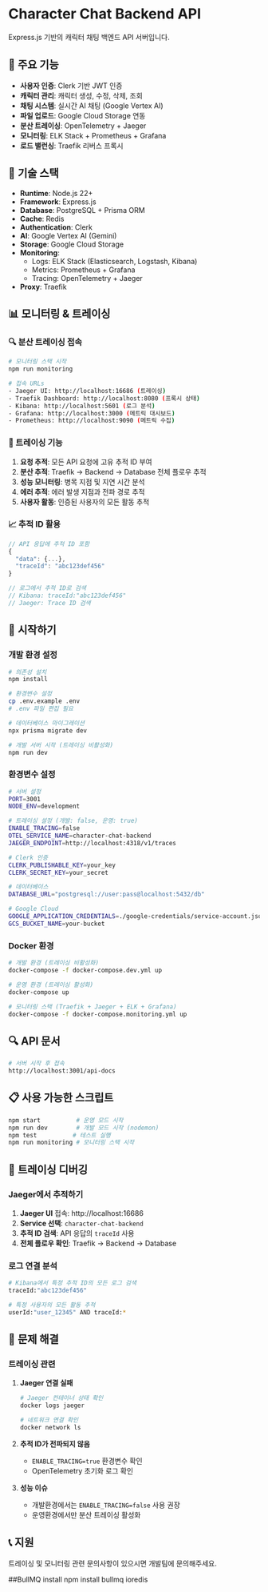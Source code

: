 # Character Chat Backend API

Express.js 기반의 캐릭터 채팅 백엔드 API 서버입니다.

## 🚀 주요 기능

- **사용자 인증**: Clerk 기반 JWT 인증
- **캐릭터 관리**: 캐릭터 생성, 수정, 삭제, 조회
- **채팅 시스템**: 실시간 AI 채팅 (Google Vertex AI)
- **파일 업로드**: Google Cloud Storage 연동
- **분산 트레이싱**: OpenTelemetry + Jaeger 
- **모니터링**: ELK Stack + Prometheus + Grafana
- **로드 밸런싱**: Traefik 리버스 프록시

## 🔧 기술 스택

- **Runtime**: Node.js 22+
- **Framework**: Express.js
- **Database**: PostgreSQL + Prisma ORM
- **Cache**: Redis
- **Authentication**: Clerk
- **AI**: Google Vertex AI (Gemini)
- **Storage**: Google Cloud Storage
- **Monitoring**: 
  - Logs: ELK Stack (Elasticsearch, Logstash, Kibana)
  - Metrics: Prometheus + Grafana
  - Tracing: OpenTelemetry + Jaeger
- **Proxy**: Traefik

## 📊 모니터링 & 트레이싱

### 🔍 분산 트레이싱 접속

```bash
# 모니터링 스택 시작
npm run monitoring

# 접속 URLs
- Jaeger UI: http://localhost:16686 (트레이싱)
- Traefik Dashboard: http://localhost:8080 (프록시 상태)
- Kibana: http://localhost:5601 (로그 분석)
- Grafana: http://localhost:3000 (메트릭 대시보드)
- Prometheus: http://localhost:9090 (메트릭 수집)
```

### 🎯 트레이싱 기능

1. **요청 추적**: 모든 API 요청에 고유 추적 ID 부여
2. **분산 추적**: Traefik → Backend → Database 전체 플로우 추적
3. **성능 모니터링**: 병목 지점 및 지연 시간 분석
4. **에러 추적**: 에러 발생 지점과 전파 경로 추적
5. **사용자 활동**: 인증된 사용자의 모든 활동 추적

### 📈 추적 ID 활용

```javascript
// API 응답에 추적 ID 포함
{
  "data": {...},
  "traceId": "abc123def456"
}

// 로그에서 추적 ID로 검색
// Kibana: traceId:"abc123def456"
// Jaeger: Trace ID 검색
```

## 🚀 시작하기

### 개발 환경 설정

```bash
# 의존성 설치
npm install

# 환경변수 설정
cp .env.example .env
# .env 파일 편집 필요

# 데이터베이스 마이그레이션
npx prisma migrate dev

# 개발 서버 시작 (트레이싱 비활성화)
npm run dev
```

### 환경변수 설정

```bash
# 서버 설정
PORT=3001
NODE_ENV=development

# 트레이싱 설정 (개발: false, 운영: true)
ENABLE_TRACING=false
OTEL_SERVICE_NAME=character-chat-backend
JAEGER_ENDPOINT=http://localhost:4318/v1/traces

# Clerk 인증
CLERK_PUBLISHABLE_KEY=your_key
CLERK_SECRET_KEY=your_secret

# 데이터베이스
DATABASE_URL="postgresql://user:pass@localhost:5432/db"

# Google Cloud
GOOGLE_APPLICATION_CREDENTIALS=./google-credentials/service-account.json
GCS_BUCKET_NAME=your-bucket
```

### Docker 환경

```bash
# 개발 환경 (트레이싱 비활성화)
docker-compose -f docker-compose.dev.yml up

# 운영 환경 (트레이싱 활성화)
docker-compose up

# 모니터링 스택 (Traefik + Jaeger + ELK + Grafana)
docker-compose -f docker-compose.monitoring.yml up
```

## 🔍 API 문서

```bash
# 서버 시작 후 접속
http://localhost:3001/api-docs
```

## 📋 사용 가능한 스크립트

```bash
npm start          # 운영 모드 시작
npm run dev        # 개발 모드 시작 (nodemon)
npm test          # 테스트 실행
npm run monitoring # 모니터링 스택 시작
```

## 🐛 트레이싱 디버깅

### Jaeger에서 추적하기

1. **Jaeger UI** 접속: http://localhost:16686
2. **Service 선택**: `character-chat-backend`
3. **추적 ID 검색**: API 응답의 `traceId` 사용
4. **전체 플로우 확인**: Traefik → Backend → Database

### 로그 연결 분석

```bash
# Kibana에서 특정 추적 ID의 모든 로그 검색
traceId:"abc123def456"

# 특정 사용자의 모든 활동 추적
userId:"user_12345" AND traceId:*
```

## 🚨 문제 해결

### 트레이싱 관련

1. **Jaeger 연결 실패**
   ```bash
   # Jaeger 컨테이너 상태 확인
   docker logs jaeger
   
   # 네트워크 연결 확인
   docker network ls
   ```

2. **추적 ID가 전파되지 않음**
   - `ENABLE_TRACING=true` 환경변수 확인
   - OpenTelemetry 초기화 로그 확인

3. **성능 이슈**
   - 개발환경에서는 `ENABLE_TRACING=false` 사용 권장
   - 운영환경에서만 분산 트레이싱 활성화

## 📞 지원

트레이싱 및 모니터링 관련 문의사항이 있으시면 개발팀에 문의해주세요.

##BullMQ install
npm install bullmq ioredis